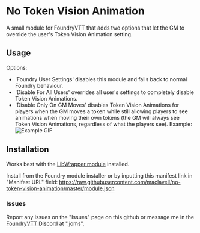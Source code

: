 # No Token Vision Animation
A small module for FoundryVTT that adds two options that let the GM to override the user's Token Vision Animation setting.

## Usage
Options:
* 'Foundry User Settings' disables this module and falls back to normal Foundry behaviour.
* 'Disable For All Users' overrides all user's settings to completely disable Token Vision Animations.
* 'Disable Only On GM Moves' disables Token Vision Animations for players when the GM moves a token while still allowing players to see animations when moving their own tokens (the GM will always see Token Vision Animations, regardless of what the players see).
Example:
![Example GIF](./Disable-For-GM-Moves.gif)

## Installation
Works best with the [LibWrapper module](https://github.com/ruipin/fvtt-lib-wrapper) installed.

Install from the Foundry module installer or by inputting this manifest link in "Manifest URL" field: https://raw.githubusercontent.com/maclavell/no-token-vision-animation/master/module.json

### Issues
Report any issues on the "Issues" page on this github or message me in the [FoundryVTT Discord](https://discord.gg/foundryvtt) at ".joms".
